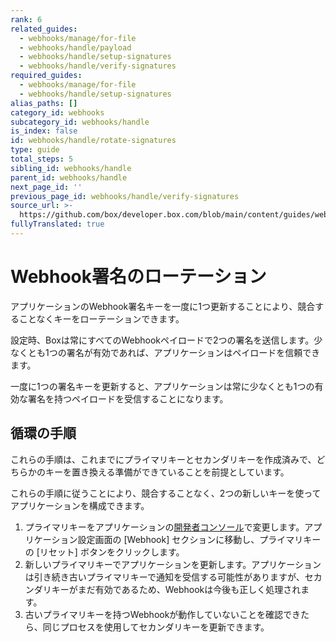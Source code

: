 ```yaml
---
rank: 6
related_guides:
  - webhooks/manage/for-file
  - webhooks/handle/payload
  - webhooks/handle/setup-signatures
  - webhooks/handle/verify-signatures
required_guides:
  - webhooks/manage/for-file
  - webhooks/handle/setup-signatures
alias_paths: []
category_id: webhooks
subcategory_id: webhooks/handle
is_index: false
id: webhooks/handle/rotate-signatures
type: guide
total_steps: 5
sibling_id: webhooks/handle
parent_id: webhooks/handle
next_page_id: ''
previous_page_id: webhooks/handle/verify-signatures
source_url: >-
  https://github.com/box/developer.box.com/blob/main/content/guides/webhooks/handle/rotate-signatures.md
fullyTranslated: true
---
```

# Webhook署名のローテーション

アプリケーションのWebhook署名キーを一度に1つ更新することにより、競合することなくキーをローテーションできます。

設定時、Boxは常にすべてのWebhookペイロードで2つの署名を送信します。少なくとも1つの署名が有効であれば、アプリケーションはペイロードを信頼できます。

一度に1つの署名キーを更新すると、アプリケーションは常に少なくとも1つの有効な署名を持つペイロードを受信することになります。

## 循環の手順

これらの手順は、これまでにプライマリキーとセカンダリキーを作成済みで、どちらかのキーを置き換える準備ができていることを前提としています。

これらの手順に従うことにより、競合することなく、2つの新しいキーを使ってアプリケーションを構成できます。

1. プライマリキーをアプリケーションの[開発者コンソール][console]で変更します。アプリケーション設定画面の \[Webhook] セクションに移動し、プライマリキーの \[リセット] ボタンをクリックします。
2. 新しいプライマリキーでアプリケーションを更新します。アプリケーションは引き続き古いプライマリキーで通知を受信する可能性がありますが、セカンダリキーがまだ有効であるため、Webhookは今後も正しく処理されます。
3. 古いプライマリキーを持つWebhookが動作していないことを確認できたら、同じプロセスを使用してセカンダリキーを更新できます。

[console]: https://app.box.com/developers/console

